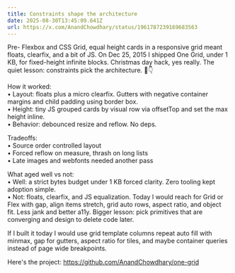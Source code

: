 ```yaml
---
title: Constraints shape the architecture
date: 2025-08-30T13:45:09.641Z
url: https://x.com/AnandChowdhary/status/1961787239169683563
---
```


Pre- Flexbox and CSS Grid, equal height cards in a responsive grid meant floats, clearfix, and a bit of JS. On Dec 25, 2015 I shipped One Grid, under 1 KB, for fixed-height infinite blocks. Christmas day hack, yes really. The quiet lesson: constraints pick the architecture. 📐👇  
  
How it worked:  
• Layout: floats plus a micro clearfix. Gutters with negative container margins and child padding using border box.  
• Height: tiny JS grouped cards by visual row via offsetTop and set the max height inline.  
• Behavior: debounced resize and reflow. No deps.  
  
Tradeoffs:  
• Source order controlled layout  
• Forced reflow on measure, thrash on long lists  
• Late images and webfonts needed another pass  
  
What aged well vs not:  
• Well: a strict bytes budget under 1 KB forced clarity. Zero tooling kept adoption simple.  
• Not: floats, clearfix, and JS equalization. Today I would reach for Grid or Flex with gap, align items stretch, grid auto rows, aspect ratio, and object fit. Less jank and better a11y. Bigger lesson: pick primitives that are converging and design to delete code later.  
  
If I built it today I would use grid template columns repeat auto fill with minmax, gap for gutters, aspect ratio for tiles, and maybe container queries instead of page wide breakpoints.  
  
Here's the project: <https://github.com/AnandChowdhary/one-grid>
